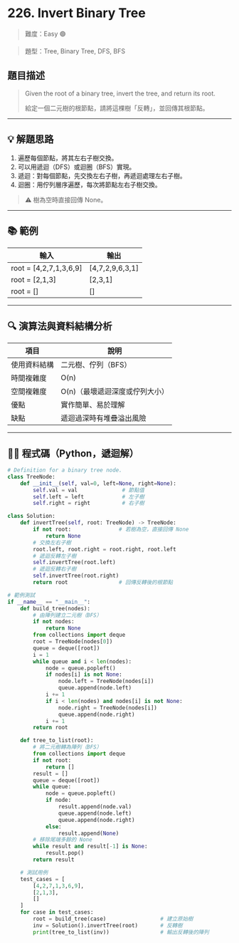 # 226. Invert Binary Tree

> 難度：Easy 🟢

> 題型：Tree, Binary Tree, DFS, BFS

## 題目描述
> Given the root of a binary tree, invert the tree, and return its root.
>
> 給定一個二元樹的根節點，請將這棵樹「反轉」，並回傳其根節點。

---

## 💡 解題思路
1. 遍歷每個節點，將其左右子樹交換。
2. 可以用遞迴（DFS）或迴圈（BFS）實現。
3. 遞迴：對每個節點，先交換左右子樹，再遞迴處理左右子樹。
4. 迴圈：用佇列層序遍歷，每次將節點左右子樹交換。

> ⚠️ 樹為空時直接回傳 None。

---

## 📚 範例

| 輸入 | 輸出 |
|------|------|
| root = [4,2,7,1,3,6,9] | [4,7,2,9,6,3,1] |
| root = [2,1,3] | [2,3,1] |
| root = [] | [] |

---

## 🔍 演算法與資料結構分析

| 項目         | 說明                |
|--------------|---------------------|
| 使用資料結構 | 二元樹、佇列（BFS） |
| 時間複雜度   | O(n)                |
| 空間複雜度   | O(n)（最壞遞迴深度或佇列大小） |
| 優點         | 實作簡單、易於理解  |
| 缺點         | 遞迴過深時有堆疊溢出風險 |

---

## 🧑‍💻 程式碼（Python，遞迴解）

```python
# Definition for a binary tree node.
class TreeNode:
    def __init__(self, val=0, left=None, right=None):
        self.val = val              # 節點值
        self.left = left            # 左子樹
        self.right = right          # 右子樹

class Solution:
    def invertTree(self, root: TreeNode) -> TreeNode:
        if not root:               # 若樹為空，直接回傳 None
            return None
        # 交換左右子樹
        root.left, root.right = root.right, root.left
        # 遞迴反轉左子樹
        self.invertTree(root.left)
        # 遞迴反轉右子樹
        self.invertTree(root.right)
        return root                # 回傳反轉後的根節點

# 範例測試
if __name__ == "__main__":
    def build_tree(nodes):
        # 由陣列建立二元樹（BFS）
        if not nodes:
            return None
        from collections import deque
        root = TreeNode(nodes[0])
        queue = deque([root])
        i = 1
        while queue and i < len(nodes):
            node = queue.popleft()
            if nodes[i] is not None:
                node.left = TreeNode(nodes[i])
                queue.append(node.left)
            i += 1
            if i < len(nodes) and nodes[i] is not None:
                node.right = TreeNode(nodes[i])
                queue.append(node.right)
            i += 1
        return root

    def tree_to_list(root):
        # 將二元樹轉為陣列（BFS）
        from collections import deque
        if not root:
            return []
        result = []
        queue = deque([root])
        while queue:
            node = queue.popleft()
            if node:
                result.append(node.val)
                queue.append(node.left)
                queue.append(node.right)
            else:
                result.append(None)
        # 移除尾端多餘的 None
        while result and result[-1] is None:
            result.pop()
        return result

    # 測試用例
    test_cases = [
        [4,2,7,1,3,6,9],
        [2,1,3],
        []
    ]
    for case in test_cases:
        root = build_tree(case)                 # 建立原始樹
        inv = Solution().invertTree(root)       # 反轉樹
        print(tree_to_list(inv))                # 輸出反轉後的陣列
```
```
